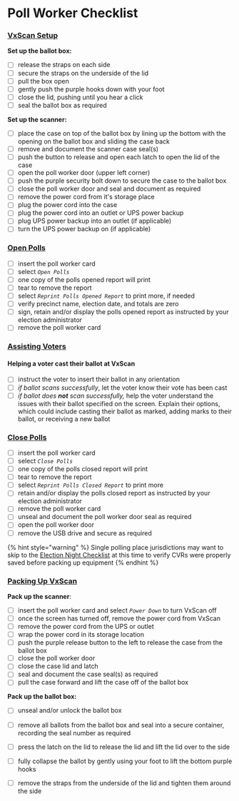 # Poll Worker Checklist

### [VxScan Setup](checklist.md#vxscan-setup)

**Set up the ballot box:**

* [ ] release the straps on each side
* [ ] secure the straps on the underside of the lid
* [ ] pull the box open
* [ ] gently push the purple hooks down with your foot
* [ ] close the lid, pushing until you hear a click
* [ ] seal the ballot box as required

**Set up the scanner:**

* [ ] place the case on top of the ballot box by lining up the bottom with the opening on the ballot box and sliding the case back
* [ ] remove and document the scanner case seal(s)
* [ ] push the button to release and open each latch to open the lid of the case
* [ ] open the poll worker door (upper left corner)
* [ ] push the purple security bolt down to secure the case to the ballot box
* [ ] close the poll worker door and seal and document as required
* [ ] remove the power cord from it's storage place
* [ ] plug the power cord into the case
* [ ] plug the power cord into an outlet or UPS power backup
* [ ] plug UPS power backup into an outlet (if applicable)
* [ ] turn the UPS power backup on (if applicable)

### [Open Polls](../election-day-guides/opening-polls.md)

* [ ] insert the poll worker card
* [ ] select _`Open Polls`_
* [ ] one copy of the polls opened report will print
* [ ] tear to remove the report
* [ ] select _`Reprint Polls Opened Report`_ to print more, if needed
* [ ] verify precinct name, election date, and totals are zero
* [ ] sign, retain and/or display the polls opened report as instructed by your election administrator
* [ ] remove the poll worker card

### [Assisting Voters](checklist.md#assisting-voters)

#### **Helping a voter cast their ballot at VxScan**

* [ ] instruct the voter to insert their ballot in any orientation
* [ ] _if ballot scans successfully_, let the voter know their vote has been cast
* [ ] _if ballot does **not** scan successfully,_ help the voter understand the issues with their ballot specified on the screen. Explain their options, which could include casting their ballot as marked, adding marks to their ballot, or receiving a new ballot

### [Close Polls](checklist.md#close-polls)

* [ ] insert the poll worker card
* [ ] select _`Close Polls`_
* [ ] one copy of the polls closed report will print
* [ ] tear to remove the report
* [ ] select _`Reprint Polls Closed Report`_ to print more
* [ ] retain and/or display the polls closed report as instructed by your election administrator
* [ ] remove the poll worker card
* [ ] unseal and document the poll worker door seal as required
* [ ] open the poll worker door
* [ ] remove the USB drive and secure as required

{% hint style="warning" %}
Single polling place jurisdictions may want to skip to the [Election Night Checklist](election-night-checklist.md) at this time to verify CVRs were properly saved before packing up equipment
{% endhint %}

### [Packing Up VxScan](checklist.md#packing-up-vxscan)

**Pack up the scanner**:

* [ ] insert the poll worker card and select _`Power Down`_ to turn VxScan off
* [ ] once the screen has turned off, remove the power cord from VxScan
* [ ] remove the power cord from the UPS or outlet
* [ ] wrap the power cord in its storage location
* [ ] push the purple release button to the left to release the case from the ballot box
* [ ] close the poll worker door
* [ ] close the case lid and latch
* [ ] seal and document the case seal(s) as required
* [ ] pull the case forward and lift the case off of the ballot box

**Pack up the ballot box:**

* [ ] unseal and/or unlock the ballot box&#x20;
* [ ] remove all ballots from the ballot box and seal into a secure container, recording the seal number as required
* [ ] press the latch on the lid to release the lid and lift the lid over to the side
* [ ] fully collapse the ballot by gently using your foot to lift the bottom purple hooks
* [ ] remove the straps from the underside of the lid and tighten them around the side

